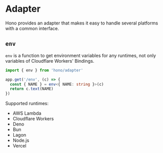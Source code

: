 # Adapter

Hono provides an adapter that makes it easy to handle several platforms with a common interface.

## `env`

`env` is a function to get environment variables for any runtimes, not only variables of Cloudflare Workers' Bindings.

```ts
import { env } from 'hono/adapter'

app.get('/env', (c) => {
  const { NAME } = env<{ NAME: string }>(c)
  return c.text(NAME)
})
```

Supported runtimes:

- AWS Lambda
- Cloudflare Workers
- Deno
- Bun
- Lagon
- Node.js
- Vercel
